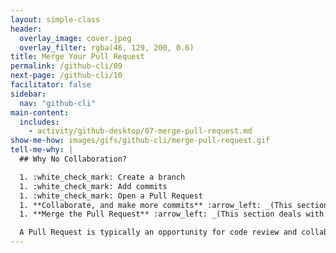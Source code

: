 ```yaml
---
layout: simple-class
header:
  overlay_image: cover.jpeg
  overlay_filter: rgba(46, 129, 200, 0.6)
title: Merge Your Pull Request
permalink: /github-cli/09
next-page: /github-cli/10
facilitator: false
sidebar:
  nav: "github-cli"
main-content:
  includes:
    - activity/github-desktop/07-merge-pull-request.md
show-me-how: images/gifs/github-cli/merge-pull-request.gif
tell-me-why: |
  ## Why No Collaboration?

  1. :white_check_mark: Create a branch
  1. :white_check_mark: Add commits
  1. :white_check_mark: Open a Pull Request
  1. **Collaborate, and make more commits** :arrow_left: _(This section deals with this step.)_
  1. **Merge the Pull Request** :arrow_left: _(This section deals with this step.)_

  A Pull Request is typically an opportunity for code review and collaboration. In this class, you are creating a personal web site, so you can bypass that step. However, if you'd like anyone to collaborate on your open Pull Request, it's as simple as at-mentioning them.
---
```

